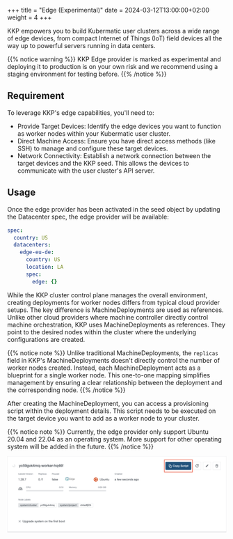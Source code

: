 +++
title = "Edge (Experimental)"
date = 2024-03-12T13:00:00+02:00
weight = 4
+++

KKP empowers you to build Kubermatic user clusters across a wide range of edge devices, from compact Internet of Things (IoT)
field devices all the way up to powerful servers running in data centers.

{{% notice warning %}}
KKP Edge provider is marked as experimental and deploying it to production is on your own risk and we recommend using a
staging environment for testing before.
{{% /notice %}}

## Requirement

To leverage KKP's edge capabilities, you'll need to:

* Provide Target Devices: Identify the edge devices you want to function as worker nodes within your Kubermatic user cluster.
* Direct Machine Access: Ensure you have direct access methods (like SSH) to manage and configure these target devices.
* Network Connectivity: Establish a network connection between the target devices and the KKP seed. This allows the devices to communicate with the user cluster's API server.

## Usage

Once the edge provider has been activated in the seed object by updating the Datacenter spec, the edge provider will be available:

```yaml
spec:
  country: US
  datacenters:
    edge-eu-de:
      country: US
      location: LA
      spec:
        edge: {}
```

While the KKP cluster control plane manages the overall environment, creating deployments for worker nodes differs from
typical cloud provider setups. The key difference is MachineDeployments are used as references. Unlike other cloud providers
where machine controller directly control machine orchestration, KKP uses MachineDeployments as references. They point to the
desired nodes within the cluster where the underlying configurations are created.

{{% notice note %}}
Unlike traditional MachineDeployments, the `replicas` field in KKP's MachineDeployments doesn't directly control the number of worker nodes created.
Instead, each MachineDeployment acts as a blueprint for a single worker node. This one-to-one mapping simplifies management by ensuring a
clear relationship between the deployment and the corresponding node.
{{% /notice %}}

After creating the MachineDeployment, you can access a provisioning script within the deployment details. This script needs
to be executed on the target device you want to add as a worker node to your cluster.

{{% notice note %}}
Currently, the edge provider only support Ubuntu 20.04 and 22.04 as an operating system. More support for other operating system will be added in the future.
{{% /notice %}}

![Edge Machine Deployment Window](edge-machine-deployment-window.png?classes=shadow,border "Edge Machine Deployment Window")
